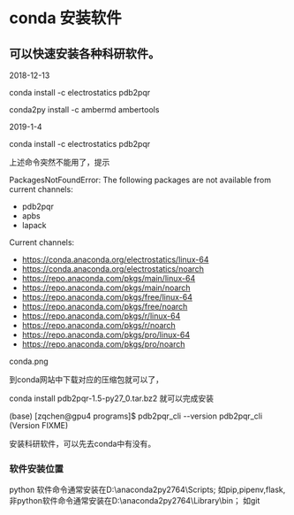 # conda 安装软件

## 可以快速安装各种科研软件。

2018-12-13

conda install -c electrostatics pdb2pqr

conda2py  install -c ambermd ambertools

2019-1-4

conda install -c electrostatics pdb2pqr

上述命令突然不能用了，提示

PackagesNotFoundError: The following packages are not available from current channels:

  - pdb2pqr
  - apbs
  - lapack

Current channels:

  - https://conda.anaconda.org/electrostatics/linux-64
  - https://conda.anaconda.org/electrostatics/noarch
  - https://repo.anaconda.com/pkgs/main/linux-64
  - https://repo.anaconda.com/pkgs/main/noarch
  - https://repo.anaconda.com/pkgs/free/linux-64
  - https://repo.anaconda.com/pkgs/free/noarch
  - https://repo.anaconda.com/pkgs/r/linux-64
  - https://repo.anaconda.com/pkgs/r/noarch
  - https://repo.anaconda.com/pkgs/pro/linux-64
  - https://repo.anaconda.com/pkgs/pro/noarch

conda.png

到conda网站中下载对应的压缩包就可以了，

 conda install pdb2pqr-1.5-py27_0.tar.bz2
就可以完成安装

(base) [zqchen@gpu4 programs]$ pdb2pqr_cli --version
pdb2pqr_cli (Version FIXME)

安装科研软件，可以先去conda中有没有。
### 软件安装位置
python 软件命令通常安装在D:\anaconda2py2764\Scripts; 如pip,pipenv,flask,
非python软件命令通常安装在D:\anaconda2py2764\Library\bin； 如git


